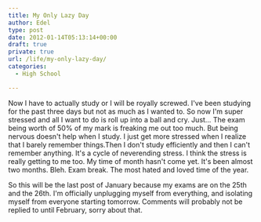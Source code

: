 ```yaml
---
title: My Only Lazy Day
author: Edel
type: post
date: 2012-01-14T05:13:14+00:00
draft: true
private: true
url: /life/my-only-lazy-day/
categories:
  - High School

---
```

Now I have to actually study or I will be royally screwed. I've been studying for the past three days but not as much as I wanted to. So now I'm super stressed and all I want to do is roll up into a ball and cry. Just&#8230; The exam being worth of 50% of my mark is freaking me out too much. But being nervous doesn't help when I study. I just get more stressed when I realize that I barely remember things.Then I don't study efficiently and then I can't remember anything. It's a cycle of neverending stress. I think the stress is really getting to me too. My time of month hasn't come yet. It's been almost two months. Bleh. Exam break. The most hated and loved time of the year. 

So this will be the last post of January because my exams are on the 25th and the 26th. I'm officially unplugging myself from everything, and isolating myself from everyone starting tomorrow. Comments will probably not be replied to until February, sorry about that.


